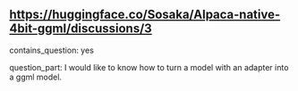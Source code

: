 ## https://huggingface.co/Sosaka/Alpaca-native-4bit-ggml/discussions/3

contains_question: yes

question_part: I would like to know how to turn a model with an adapter into a ggml model.